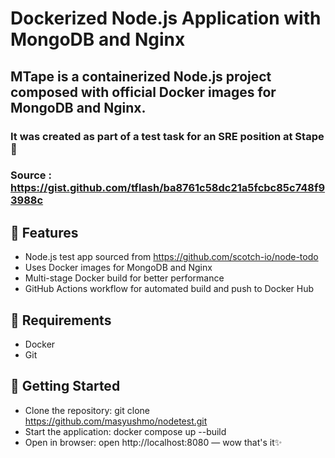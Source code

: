 # Dockerized Node.js Application with MongoDB and Nginx
## MTape is a containerized Node.js project composed with official Docker images for MongoDB and Nginx.

### It was created as part of a test task for an SRE position at Stape 🙂
### Source : https://gist.github.com/tflash/ba8761c58dc21a5fcbc85c748f93988c

## 🔧 Features
- Node.js test app sourced from https://github.com/scotch-io/node-todo
- Uses Docker images for MongoDB and Nginx
- Multi-stage Docker build for better performance
- GitHub Actions workflow for automated build and push to Docker Hub

## 🧱 Requirements
- Docker
- Git

## 🚀 Getting Started
- Clone the repository: git clone https://github.com/masyushmo/nodetest.git
- Start the application: docker compose up --build
- Open in browser: open http://localhost:8080 — wow that's it✨
